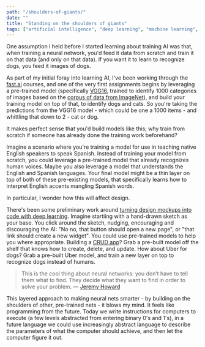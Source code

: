```yaml
---
path: "/shoulders-of-giants/"
date: ""
title: "Standing on the shoulders of giants"
tags: ["artificial intelligence", "deep learning", "machine learning", "PC", "pytorch", "tensorflow", "gpu"]
---
```


One assumption I held before I started learning about training AI was that, when training a neural network, you'd feed it data from scratch and train it on that data (and only on that data). If you want it to learn to recognize dogs, you feed it images of dogs.

As part of my initial foray into learning AI, I've been working through the [fast.ai](http://fast.ai) courses, and one of the very first assignments begins by leveraging a pre-trained model (specifically [VGG16](https://www.kaggle.com/keras/vgg16), trained to identify 1000 categories of images based on the [corpus of data from ImageNet](http://www.image-net.org)), and build your training model on top of that, to identify dogs and cats. So you're taking the predictions from the VGG16 model - which could be one a 1000 items - and whittling that down to 2 - cat or dog.

It makes perfect sense that you'd build models like this; why train from scratch if someone has already done the training work beforehand?

Imagine a scenario where you're training a model for use in teaching native English speakers to speak Spanish. Instead of training your model from scratch, you could leverage a pre-trained model that already recognizes human voices. Maybe you also leverage a model that understands the English and Spanish languages. Your final model might be a thin layer on top of both of these pre-existing models, that specifically learns how to interpret English accents mangling Spanish words.

In particular, I wonder how this will affect design.

There's been some preliminary work around [turning design mockups into code with deep learning](https://blog.floydhub.com/turning-design-mockups-into-code-with-deep-learning/). Imagine startiing with a hand-drawn sketch as your base. You click around the sketch, nudging, encouraging and discouraging the AI: "No no, that button should open a new page", or "that link should create a new widget". You could use pre-trained models to help you where appropriate. Building a [CRUD app](https://en.wikipedia.org/wiki/Create,_read,_update_and_delete)? Grab a pre-built model off the shelf that knows how to create, delete, and update. How about Uber for dogs? Grab a pre-built Uber model, and train a new layer on top to recognize dogs instead of humans.

> This is the cool thing about neural networks: you don’t have to tell them what to find. They decide what they want to find in order to solve your problem. &mdash; [Jeremy Howard](https://www.youtube.com/watch?v=6kwQEBMandw&feature=youtu.be&t=12m22s)

This layered approach to making neural nets smarter - by building on the shoulders of other, pre-trained nets - it blows my mind. It feels like programming from the future. Today we write instructions for computers to execute (a few levels abstracted from entering binary 0's and 1's), in a future language we could use increasingly abstract language to describe the parameters of what the computer should achieve, and then let the computer figure it out.

